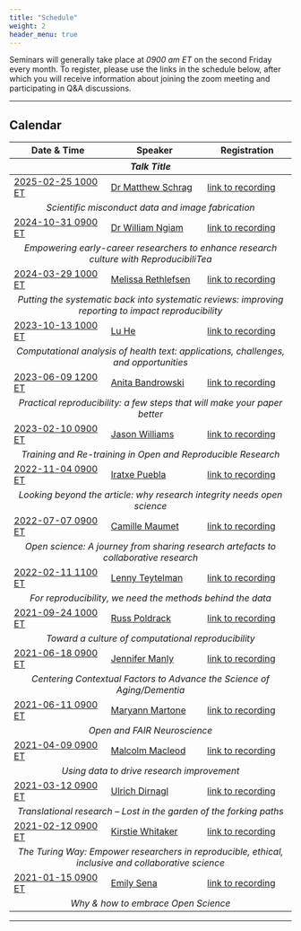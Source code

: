 ```yaml
---
title: "Schedule"
weight: 2
header_menu: true
---
```


Seminars will generally take place at *0900 am ET* on the second Friday every month. To register, please use the links in the schedule below, after which you will receive information about joining the zoom meeting and participating in Q&A discussions.

---

## Calendar

<table>
<thead>
<tr>
<th>Date & Time</th>
<th>Speaker</th>
<th>Registration</th>
</tr>
<tr>
<th colspan = 3><center><em>Talk Title</em></center></th>
</tr>
</thead>
<tbody>

<tr>
<td><a href="https://arewemeetingyet.com/New%20York/2025-02-25/10:00">2025-02-25 1000 ET</a></td>
<td><a href="https://libcal.uflib.ufl.edu/event/14143299/">Dr Matthew Schrag</a></td>
<td><a href="https://mediasite.video.ufl.edu/">link to recording</a>
</td>
</td>
</tr>
<tr>
<td colspan=4><center>
<em>Scientific misconduct data and image fabrication</em>
</center></td>
</tr>

<tr>
<td><a href="https://arewemeetingyet.com/New%20York/2024-10-31/09:00">2024-10-31 0900 ET</a></td>
<td><a href="https://libcal.uflib.ufl.edu/event/13168156">Dr William Ngiam</a></td>
<td><a href="https://mediasite.video.ufl.edu/Mediasite/Play/7b5b1f0c9ac549d49da6e2b9d59f11ca1d/">link to recording</a>
</td>
</td>
</tr>
<tr>
<td colspan=4><center>
<em>Empowering early-career researchers to enhance research culture with ReproducibiliTea</em>
</center></td>
</tr>






<tr>
<td><a href="https://arewemeetingyet.com/New%20York/2024-03-29/10:00">2024-03-29 1000 ET</a></td>
<td><a href="https://libcal.uflib.ufl.edu/event/12097293">Melissa Rethlefsen</a></td>
<td><a href="https://mediasite.video.ufl.edu/Mediasite/Play/ff70a25c7559456aa35dae43a3f5339a1d">link to recording</a></td>
</td>
</tr>
<tr>
<td colspan=3><center>
<em>Putting the systematic back into systematic reviews: improving reporting to impact reproducibility</em>
</center></td>
</tr>

<tr>
<td><a href="https://arewemeetingyet.com/New%20York/2023-10-13/10:00">2023-10-13 1000 ET</a></td>
<td><a href="#lu-he">Lu He</a></td>
<td><a href="https://mediasite.video.ufl.edu/Mediasite/Play/6db9c1588f6b4a879196386404353b981d">link to recording</a></td>
</td>
</tr>
<tr>
<td colspan=3><center>
<em>Computational analysis of health text: applications, challenges, and opportunities</em>
</center></td>
</tr>

<tr>
<td><a href="https://arewemeetingyet.com/New%20York/2023-06-09/12:00">2023-06-09 1200 ET</a></td>
<td><a href="#anita-bandrowski">Anita Bandrowski</a></td>
<td><a href="https://mediasite.video.ufl.edu/Mediasite/Play/60102ce5d65a421ba987a92a3d61e5a31d">link to recording</a></td>
</td>
</tr>
<tr>
<td colspan=3><center>
<em>Practical reproducibility: a few steps that will make your paper better</em>
</center></td>
</tr>

<tr>
<td><a href="https://arewemeetingyet.com/New%20York/2023-02-10/09:00">2023-02-10 0900 ET</a></td>
<td><a href="#jason-williams">Jason Williams</a></td>
<td><a href="https://mediasite.video.ufl.edu/Mediasite/Play/1ec7494ea70b4859bb4afa0a875abc731d">link to recording</a></td>
</td>
</tr>
<tr>
<td colspan=3><center>
<em>Training and Re-training in Open and Reproducible Research</em>
</center></td>
</tr>

<tr>
<td><a href="https://arewemeetingyet.com/New%20York/2022-11-04/09:00">2022-11-04 0900 ET</a></td>
<td><a href="#iratxe-puebla">Iratxe Puebla</a></td>
<td><a href="https://mediasite.video.ufl.edu/Mediasite/Play/a91851661ffe4e2dae2859890ffdb1681d">link to recording</a></td>
</td>
</tr>
<tr>
<td colspan=3><center>
<em>Looking beyond the article: why research integrity needs open science</em>
</center></td>
</tr>

<tr>
<td><a href="https://arewemeetingyet.com/New%20York/2022-07-07/09:00">2022-07-07 0900 ET</a></td>
<td><a href="#camille-maumet">Camille Maumet</a></td>
<td><a href="https://mediasite.video.ufl.edu/Mediasite/Play/4f328ccc687840dc9b2f91c416ce9ba51d">link to recording</a></td>
</td>
</tr>
<tr>
<td colspan=3><center>
<em>Open science: A journey from sharing research artefacts to collaborative research</em>
</center></td>
</tr>

<tr>
<td><a href="https://arewemeetingyet.com/New%20York/2022-02-11/11:00">2022-02-11 1100 ET</a></td>
<td><a href="#lenny-teytelman">Lenny Teytelman</a></td>
<td><a href="https://mediasite.video.ufl.edu/Mediasite/Play/b98b23612a6a412682b7c28a2ca37e5d1d">link to recording</a></td>
</tr>
<tr>
<td colspan=3><center>
<em>For reproducibility, we need the methods behind the data</em>
</center></td>
</tr>

<tr>
<td><a href="https://arewemeetingyet.com/New%20York/2021-09-24/10:00">2021-09-24 1000 ET</a></td>
<td><a href="#russ-poldrack">Russ Poldrack</a></td>
<td><a href="https://mediasite.video.ufl.edu/Mediasite/Play/b26b123b082e4adba367b8f2b91ce34a1d">link to recording</a></td>
</tr>
<tr>
<td colspan=3><center>
<em>Toward a culture of computational reproducibility</em>
</center></td>
</tr>

<tr>
<td><a href="https://arewemeetingyet.com/New%20York/2021-06-18/09:00">2021-06-18 0900 ET</a></td>
<td><a href="#jennifer-manly">Jennifer Manly</a></td>
<td><a href="https://mediasite.video.ufl.edu/Mediasite/Play/27427584737246908bbb621969853a3d1d">link to recording</a></td>
</tr>
<tr>
<td colspan=3><center>
<em>Centering Contextual Factors to Advance the Science of Aging/Dementia</em>
</center></td>
</tr>

<tr>
<td><a href="https://arewemeetingyet.com/New%20York/2021-06-11/09:00">2021-06-11 0900 ET</td>
<td><a href="#maryann-martone">Maryann Martone</a></td>
<td><a href="https://mediasite.video.ufl.edu/Mediasite/Play/55f89b9cdaf54eb1936ceb6588a996a01d">link to recording</a></td>
</tr>
<tr>
<td colspan=3><center>
<em>Open and FAIR Neuroscience</em>
</center></td>
</tr>

<tr>
<td><a href="https://arewemeetingyet.com/New%20York/2021-04-09/09:00">2021-04-09 0900 ET</a></td>
<td><a href="#malcolm-macleod">Malcolm Macleod</a></td>
<td><a href="https://mediasite.video.ufl.edu/Mediasite/Play/6094467bb2bb48ef9cd8d53d2f6cd96d1d">link to recording</a></td>
</tr>
<tr>
<td colspan=3><center>
<em>Using data to drive research improvement</em>
</center></td>
</tr>

<tr>
<td><a href="https://arewemeetingyet.com/New%20York/2021-03-12/09:00">2021-03-12 0900 ET</a></td>
<td><a href="#ulrich-dirnagl">Ulrich Dirnagl</a></td>
<td><a href="https://mediasite.video.ufl.edu/Mediasite/Play/6fb547f4ae944a42bff18f7ca39d76b51d">link to recording</a></td>
</tr>
<tr>
<td colspan=3><center>
<em>Translational research – Lost in the garden of the forking paths</em>
</center></td>
</tr>

<tr>
<td><a href="https://arewemeetingyet.com/New%20York/2021-02-12/09:00">2021-02-12 0900 ET</a></td>
<td><a href="#kirstie-whitaker">Kirstie Whitaker</a></td>
<td><a href="https://mediasite.video.ufl.edu/Mediasite/Play/3e54dd300c334ae69bd40c4d062f57191d">link to recording</a></td>
</tr>
<tr>
<td colspan=3><center>
<em>The Turing Way: Empower researchers in reproducible, ethical, inclusive and collaborative science</em>
</center></td>
</tr>

<tr>
<td><a href="https://arewemeetingyet.com/New%20York/2021-01-15/09:00">2021-01-15 0900 ET</a></td>
<td><a href="#emily-sena">Emily Sena</a></td>
<td><a href="https://mediasite.video.ufl.edu/Mediasite/Play/3d871c3595474e42abe07904ea7bc4c61d">link to recording</a></td>
</tr>
<tr>
<td colspan=3><center>
<em>Why & how to embrace Open Science</em>
</center></td>
</tr>

</tbody>
</table>


---
